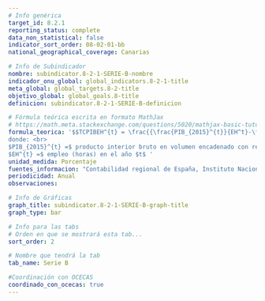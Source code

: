```yaml
---
# Info genérica
target_id: 8.2.1
reporting_status: complete
data_non_statistical: false
indicator_sort_order: 08-02-01-bb
national_geographical_coverage: Canarias

# Info de Subindicador
nombre: subindicator.8-2-1-SERIE-B-nombre
indicador_onu_global: global_indicators.8-2-1-title
meta_global: global_targets.8-2-title
objetivo_global: global_goals.8-title
definicion: subindicator.8-2-1-SERIE-B-definicion

# Fórmula teórica escrita en formato MathJax
# https://math.meta.stackexchange.com/questions/5020/mathjax-basic-tutorial-and-quick-reference
formula_teorica: '$$TCPIBEH^{t} = \frac{{\frac{PIB_{2015}^{t}}{EH^t}-\frac{PIB_{2015}^{t-1}}{EH^{t-1}}}}{\frac{PIB_{2015}^{t-1}}{EH^{t-1}}} \cdot 100$$ <br>
donde: <br>
$PIB_{2015}^{t} =$ producto interior bruto en volumen encadenado con referencia 2015 en el año $t$ <br>
$EH^{t} =$ empleo (horas) en el año $t$ '
unidad_medida: Porcentaje
fuentes_informacion: "Contabilidad regional de España, Instituto Nacional de Estadística (INE)"
periodicidad: Anual
observaciones: 

# Info de Gráficas
graph_title: subindicator.8-2-1-SERIE-B-graph-title
graph_type: bar

# Info para las tabs
# Orden en que se mostrará esta tab...
sort_order: 2

# Nombre que tendrá la tab
tab_name: Serie B

#Coordinación con OCECAS
coordinado_con_ocecas: true
---
```


